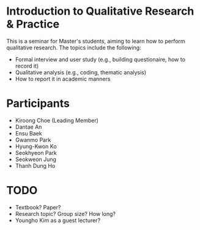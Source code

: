# Introduction to Qualitative Research & Practice

This is a seminar for Master's students, aiming to learn how to perform qualitative research. The topics include the following:

* Formal interview and user study (e.g., building questionaire, how to record it)
* Qualitative analysis (e.g., coding, thematic analysis)
* How to report it in academic manners

# Participants

* Kiroong Choe (Leading Member)
* Dantae An
* Ensu Baek
* Gwanmo Park
* Hyung-Kwon Ko
* Seokhyeon Park
* Seokweon Jung
* Thanh Dung Ho


# TODO

* Textbook? Paper?
* Research topic? Group size? How long?
* Youngho Kim as a guest lecturer?
